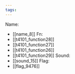 ```yaml
---
tags:
---
```

Name:
- [[name_8]]
Fn:
- [[t4101_function28]]
- [[t4101_function27]]
- [[t4101_function26]]
- [[t4101_function29]]
Sound:
- [[sound_15]]
Flag:
- [[flag_9476]]
